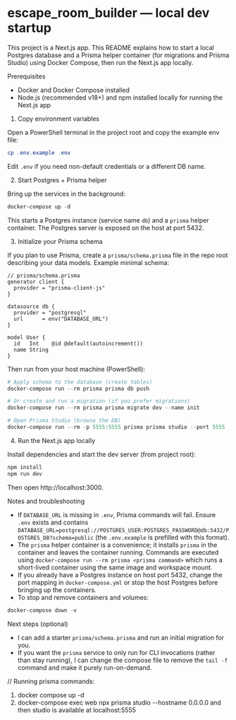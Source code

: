# escape_room_builder — local dev startup

This project is a Next.js app. This README explains how to start a local Postgres database and a Prisma helper container (for migrations and Prisma Studio) using Docker Compose, then run the Next.js app locally.

Prerequisites
- Docker and Docker Compose installed
- Node.js (recommended v18+) and npm installed locally for running the Next.js app

1) Copy environment variables

Open a PowerShell terminal in the project root and copy the example env file:

```powershell
cp .env.example .env
```

Edit `.env` if you need non-default credentials or a different DB name.

2) Start Postgres + Prisma helper

Bring up the services in the background:

```powershell
docker-compose up -d
```

This starts a Postgres instance (service name `db`) and a `prisma` helper container. The Postgres server is exposed on the host at port 5432.

3) Initialize your Prisma schema

If you plan to use Prisma, create a `prisma/schema.prisma` file in the repo root describing your data models. Example minimal schema:

```prisma
// prisma/schema.prisma
generator client {
  provider = "prisma-client-js"
}

datasource db {
  provider = "postgresql"
  url      = env("DATABASE_URL")
}

model User {
  id   Int    @id @default(autoincrement())
  name String
}
```

Then run from your host machine (PowerShell):

```powershell
# Apply schema to the database (create tables)
docker-compose run --rm prisma prisma db push

# Or create and run a migration (if you prefer migrations)
docker-compose run --rm prisma prisma migrate dev --name init

# Open Prisma Studio (browse the DB)
docker-compose run --rm -p 5555:5555 prisma prisma studio --port 5555
```

4) Run the Next.js app locally

Install dependencies and start the dev server (from project root):

```powershell
npm install
npm run dev
```

Then open http://localhost:3000.

Notes and troubleshooting
- If `DATABASE_URL` is missing in `.env`, Prisma commands will fail. Ensure `.env` exists and contains `DATABASE_URL=postgresql://POSTGRES_USER:POSTGRES_PASSWORD@db:5432/POSTGRES_DB?schema=public` (the `.env.example` is prefilled with this format).
- The `prisma` helper container is a convenience; it installs `prisma` in the container and leaves the container running. Commands are executed using `docker-compose run --rm prisma <prisma command>` which runs a short-lived container using the same image and workspace mount.
- If you already have a Postgres instance on host port 5432, change the port mapping in `docker-compose.yml` or stop the host Postgres before bringing up the containers.
- To stop and remove containers and volumes:

```powershell
docker-compose down -v
```

Next steps (optional)
- I can add a starter `prisma/schema.prisma` and run an initial migration for you.
- If you want the `prisma` service to only run for CLI invocations (rather than stay running), I can change the compose file to remove the `tail -f` command and make it purely run-on-demand.


// Running prisma commands:
1. docker compose up -d
2. docker-compose exec web npx prisma studio --hostname 0.0.0.0
and then studio is available at localhost:5555